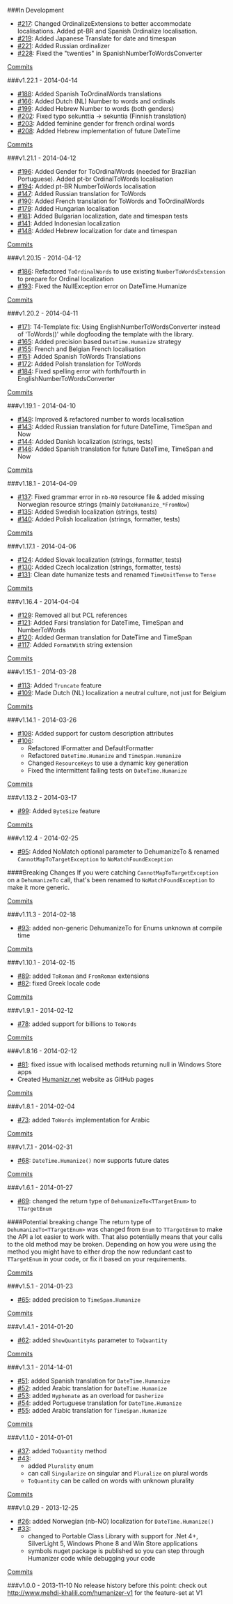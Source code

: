 ###In Development
  - [#217](https://github.com/Mehdik/Humanizer/pull/217): Changed OrdinalizeExtensions to better accommodate localisations. Added pt-BR and Spanish Ordinalize localisation.
  - [#219](https://github.com/Mehdik/Humanizer/pull/219): Added Japanese Translate for date and timespan
  - [#221](https://github.com/Mehdik/Humanizer/pull/221): Added Russian ordinalizer
  - [#228](https://github.com/Mehdik/Humanizer/pull/228): Fixed the "twenties" in SpanishNumberToWordsConverter

[Commits](https://github.com/MehdiK/Humanizer/compare/v1.22.1...master)

###v1.22.1 - 2014-04-14
  - [#188](https://github.com/Mehdik/Humanizer/pull/188): Added Spanish ToOrdinalWords translations
  - [#166](https://github.com/MehdiK/Humanizer/pull/166): Added Dutch (NL) Number to words and ordinals
  - [#199](https://github.com/MehdiK/Humanizer/pull/199): Added Hebrew Number to words (both genders)
  - [#202](https://github.com/MehdiK/Humanizer/pull/202): Fixed typo sekunttia -> sekuntia (Finnish translation)
  - [#203](https://github.com/MehdiK/Humanizer/pull/203): Added feminine gender for french ordinal words
  - [#208](https://github.com/MehdiK/Humanizer/pull/208): Added Hebrew implementation of future DateTime 
  
[Commits](https://github.com/MehdiK/Humanizer/compare/v1.21.1...v1.22.1)

###v1.21.1 - 2014-04-12
  - [#196](https://github.com/MehdiK/Humanizer/pull/196): Added Gender for ToOrdinalWords (needed for Brazilian Portuguese). Added pt-br OrdinalToWords localisation
  - [#194](https://github.com/MehdiK/Humanizer/pull/194): Added pt-BR NumberToWords localisation
  - [#147](https://github.com/MehdiK/Humanizer/pull/147): Added Russian translation for ToWords
  - [#190](https://github.com/MehdiK/Humanizer/pull/190): Added French translation for ToWords and ToOrdinalWords
  - [#179](https://github.com/MehdiK/Humanizer/pull/179): Added Hungarian localisation
  - [#181](https://github.com/Mehdik/Humanizer/pull/181): Added Bulgarian localization, date and timespan tests
  - [#141](https://github.com/MehdiK/Humanizer/pull/141): Added Indonesian localization 
  - [#148](https://github.com/Mehdik/Humanizer/pull/148): Added Hebrew localization for date and timespan

[Commits](https://github.com/MehdiK/Humanizer/compare/v1.20.15...v1.21.1)

###v1.20.15 - 2014-04-12
  - [#186](https://github.com/Mehdik/Humanizer/pull/186): Refactored `ToOrdinalWords` to use existing `NumberToWordsExtension` to prepare for Ordinal localization
  - [#193](https://github.com/Mehdik/Humanizer/pull/193): Fixed the NullException error on DateTime.Humanize

[Commits](https://github.com/MehdiK/Humanizer/compare/v1.20.2...v1.20.15)

###v1.20.2 - 2014-04-11
  - [#171](https://github.com/MehdiK/Humanizer/pull/171): T4-Template fix: Using EnglishNumberToWordsConverter instead of 'ToWords()' while dogfooding the template with the library.
  - [#165](https://github.com/MehdiK/Humanizer/pull/165): Added precision based `DateTime.Humanize` strategy
  - [#155](https://github.com/MehdiK/Humanizer/pull/155): French and Belgian French localisation
  - [#151](https://github.com/MehdiK/Humanizer/pull/151): Added Spanish ToWords Translations
  - [#172](https://github.com/MehdiK/Humanizer/pull/172): Added Polish translation for ToWords
  - [#184](https://github.com/Mehdik/Humanizer/pull/184): Fixed spelling error with forth/fourth in EnglishNumberToWordsConverter

[Commits](https://github.com/MehdiK/Humanizer/compare/v1.19.1...v1.20.2)

###v1.19.1 - 2014-04-10
  - [#149](https://github.com/MehdiK/Humanizer/pull/149): Improved & refactored number to words localisation 
  - [#143](https://github.com/MehdiK/Humanizer/pull/143): Added Russian translation for future DateTime, TimeSpan and Now
  - [#144](https://github.com/MehdiK/Humanizer/pull/144): Added Danish localization (strings, tests)
  - [#146](https://github.com/MehdiK/Humanizer/pull/146): Added Spanish translation for future DateTime, TimeSpan and Now
  
           
[Commits](https://github.com/MehdiK/Humanizer/compare/v1.18.1...v1.19.1)

###v1.18.1 - 2014-04-09
  - [#137](https://github.com/MehdiK/Humanizer/pull/137): Fixed grammar error in `nb-NO` resource file & added missing Norwegian resource strings (mainly `DateHumanize_*FromNow`)
  - [#135](https://github.com/MehdiK/Humanizer/pull/135): Added Swedish localization (strings, tests)
  - [#140](https://github.com/MehdiK/Humanizer/pull/140): Added Polish localization (strings, formatter, tests)

[Commits](https://github.com/MehdiK/Humanizer/compare/v1.17.1...v1.18.1)

###v1.17.1 - 2014-04-06
  - [#124](https://github.com/MehdiK/Humanizer/pull/124): Added Slovak localization (strings, formatter, tests)
  - [#130](https://github.com/MehdiK/Humanizer/pull/130): Added Czech localization (strings, formatter, tests)
  - [#131](https://github.com/MehdiK/Humanizer/pull/131): Clean date humanize tests and renamed `TimeUnitTense` to `Tense`

[Commits](https://github.com/MehdiK/Humanizer/compare/v1.16.4...v1.17.1)

###v1.16.4 - 2014-04-04
  - [#129](https://github.com/MehdiK/Humanizer/pull/129): Removed all but PCL references
  - [#121](https://github.com/MehdiK/Humanizer/pull/121): Added Farsi translation for DateTime, TimeSpan and NumberToWords
  - [#120](https://github.com/MehdiK/Humanizer/pull/120): Added German translation for DateTime and TimeSpan
  - [#117](https://github.com/MehdiK/Humanizer/pull/117): Added `FormatWith` string extension

[Commits](https://github.com/MehdiK/Humanizer/compare/v1.15.1...v1.16.4)

###v1.15.1 - 2014-03-28
  - [#113](https://github.com/MehdiK/Humanizer/pull/113): Added `Truncate` feature
  - [#109](https://github.com/MehdiK/Humanizer/pull/109): Made Dutch (NL) localization a neutral culture, not just for Belgium

[Commits](https://github.com/MehdiK/Humanizer/compare/v1.14.1...v1.15.1)

###v1.14.1 - 2014-03-26
  - [#108](https://github.com/MehdiK/Humanizer/pull/108): Added support for custom description attributes
  - [#106](https://github.com/MehdiK/Humanizer/pull/106): 
    - Refactored IFormatter and DefaultFormatter
	- Refactored `DateTime.Humanize` and `TimeSpan.Humanize`
	- Changed `ResourceKeys` to use a dynamic key generation
	- Fixed the intermittent failing tests on `DateTime.Humanize`

[Commits](https://github.com/MehdiK/Humanizer/compare/v1.13.2...v1.14.1)

###v1.13.2 - 2014-03-17
  - [#99](https://github.com/MehdiK/Humanizer/pull/99): Added `ByteSize` feature

[Commits](https://github.com/MehdiK/Humanizer/compare/v1.12.4...v1.13.2)

###v1.12.4 - 2014-02-25
  - [#95](https://github.com/MehdiK/Humanizer/pull/95): Added NoMatch optional parameter to DehumanizeTo & renamed `CannotMapToTargetException` to `NoMatchFoundException`

####Breaking Changes
If you were catching `CannotMapToTargetException` on a `DehumanizeTo` call, that's been renamed to `NoMatchFoundException` to make it more generic.

[Commits](https://github.com/MehdiK/Humanizer/compare/v1.11.3...v1.12.4)

###v1.11.3 - 2014-02-18
  - [#93](https://github.com/MehdiK/Humanizer/pull/93): added non-generic DehumanizeTo for Enums unknown at compile time

[Commits](https://github.com/MehdiK/Humanizer/compare/v1.10.1...v1.11.3)

###v1.10.1 - 2014-02-15
  - [#89](https://github.com/MehdiK/Humanizer/pull/89): added `ToRoman` and `FromRoman` extensions
  - [#82](https://github.com/MehdiK/Humanizer/pull/82): fixed Greek locale code

[Commits](https://github.com/MehdiK/Humanizer/compare/v1.9.1...v1.10.1)

###v1.9.1 - 2014-02-12
  - [#78](https://github.com/MehdiK/Humanizer/pull/78): added support for billions to `ToWords`

[Commits](https://github.com/MehdiK/Humanizer/compare/v1.8.1...v1.9.1)

###v1.8.16 - 2014-02-12
  - [#81](https://github.com/MehdiK/Humanizer/pull/81): fixed issue with localised methods returning null in Windows Store apps
  - Created [Humanizr.net](http://humanizr.net) website as GitHub pages

[Commits](https://github.com/MehdiK/Humanizer/compare/v1.8.1...v1.8.16)

###v1.8.1 - 2014-02-04
  - [#73](https://github.com/MehdiK/Humanizer/pull/73): added `ToWords` implementation for Arabic

[Commits](https://github.com/MehdiK/Humanizer/compare/v1.7.1...v1.8.1)

###v1.7.1 - 2014-02-31
  - [#68](https://github.com/MehdiK/Humanizer/pull/68): `DateTime.Humanize()` now supports future dates

[Commits](https://github.com/MehdiK/Humanizer/compare/v1.6.1...v1.7.1)

###v1.6.1 - 2014-01-27
  - [#69](https://github.com/MehdiK/Humanizer/pull/69): changed the return type of `DehumanizeTo<TTargetEnum>` to `TTargetEnum`

####Potential breaking change
The return type of `DehumanizeTo<TTargetEnum>` was changed from `Enum` to `TTargetEnum` to make the API a lot easier to work with.
That also potentially means that your calls to the old method may be broken.
Depending on how you were using the method you might have to either drop the now redundant cast to `TTargetEnum` in your code, or 
fix it based on your requirements.

[Commits](https://github.com/MehdiK/Humanizer/compare/v1.5.1...v1.6.1)

###v1.5.1 - 2014-01-23
  - [#65](https://github.com/MehdiK/Humanizer/pull/65): added precision to `TimeSpan.Humanize`

[Commits](https://github.com/MehdiK/Humanizer/compare/v1.4.1...v1.5.1)

###v1.4.1 - 2014-01-20
  - [#62](https://github.com/MehdiK/Humanizer/pull/62): added `ShowQuantityAs` parameter to `ToQuantity`

[Commits](https://github.com/MehdiK/Humanizer/compare/v1.3.1...v1.4.1)

###v1.3.1 - 2014-14-01
  - [#51](https://github.com/MehdiK/Humanizer/pull/51): added Spanish translation for `DateTime.Humanize`
  - [#52](https://github.com/MehdiK/Humanizer/pull/52): added Arabic translation for `DateTime.Humanize`
  - [#53](https://github.com/MehdiK/Humanizer/pull/53): added `Hyphenate` as an overload for `Dasherize`
  - [#54](https://github.com/MehdiK/Humanizer/pull/54): added Portuguese translation for `DateTime.Humanize`
  - [#55](https://github.com/MehdiK/Humanizer/pull/55): added Arabic translation for `TimeSpan.Humanize`

[Commits](https://github.com/MehdiK/Humanizer/compare/v1.1.0...v1.3.1)

###v1.1.0 - 2014-01-01
  - [#37](https://github.com/MehdiK/Humanizer/pull/37): added `ToQuantity` method
  - [#43](https://github.com/MehdiK/Humanizer/pull/43): 
    - added `Plurality` enum
    - can call `Singularize` on singular and `Pluralize` on plural words
    - `ToQuantity` can be called on words with unknown plurality

[Commits](https://github.com/MehdiK/Humanizer/compare/v1.0.29...v1.1.0)

###v1.0.29 - 2013-12-25
  - [#26](https://github.com/MehdiK/Humanizer/pull/26): added Norwegian (nb-NO) localization for `DateTime.Humanize()`
  - [#33](https://github.com/MehdiK/Humanizer/pull/33): 
    - changed to Portable Class Library with support for .Net 4+, SilverLight 5, Windows Phone 8 and Win Store applications
    - symbols nuget package is published so you can step through Humanizer code while debugging your code

[Commits](https://github.com/MehdiK/Humanizer/compare/v1.0.0...v1.0.29)

###v1.0.0 - 2013-11-10
No release history before this point: check out http://www.mehdi-khalili.com/humanizer-v1 for the feature-set at V1

